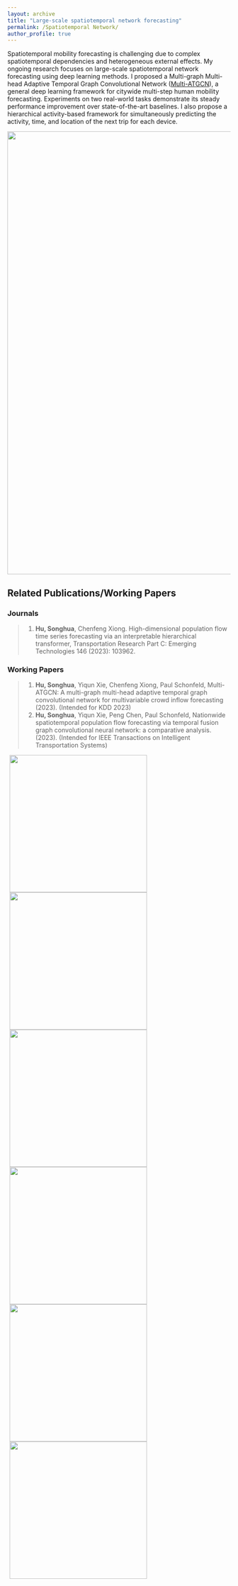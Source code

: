 ```yaml
---
layout: archive
title: "Large-scale spatiotemporal network forecasting"
permalink: /Spatiotemporal Network/
author_profile: true
---
```


Spatiotemporal mobility forecasting is challenging due to complex spatiotemporal dependencies and heterogeneous external effects. 
My ongoing research focuses on large-scale spatiotemporal network forecasting using deep learning methods. 
I proposed a Multi-graph Multi-head Adaptive Temporal Graph Convolutional Network ([Multi-ATGCN](https://github.com/SonghuaHu-UMD/MultiSTGraph)), 
a general deep learning framework for citywide multi-step human mobility forecasting. 
Experiments on two real-world tasks demonstrate its steady performance improvement over state-of-the-art baselines. 
I also propose a hierarchical activity-based framework for simultaneously predicting the activity, time, and location of the next trip for each device. 

<img src="https://songhuahu-umd.github.io/images/FF2.png" width="1000"/>

## Related Publications/Working Papers
### Journals
> 1. **Hu, Songhua**, Chenfeng Xiong. High-dimensional population flow time series forecasting via an interpretable hierarchical transformer, Transportation Research Part C: Emerging Technologies 146 (2023): 103962.

### Working Papers
> 1. **Hu, Songhua**, Yiqun Xie, Chenfeng Xiong, Paul Schonfeld, Multi-ATGCN: A multi-graph multi-head adaptive temporal graph convolutional network for multivariable crowd inflow forecasting (2023). (Intended for KDD 2023)
> 2. **Hu, Songhua**, Yiqun Xie, Peng Chen, Paul Schonfeld, Nationwide spatiotemporal population flow forecasting via temporal fusion graph convolutional neural network: a comparative analysis. (2023). (Intended for IEEE Transactions on Intelligent Transportation Systems)

<img src="https://songhuahu-umd.github.io/images/FF21.png" width="310" hspace="5"/>
<img src="https://songhuahu-umd.github.io/images/FF23.gif" width="310" hspace="5"/> 
<img src="https://songhuahu-umd.github.io/images/FF22.png" width="310" hspace="5"/>
<img src="https://songhuahu-umd.github.io/images/FF24.png" width="310" hspace="5"/>
<img src="https://songhuahu-umd.github.io/images/FF26.png" width="310" hspace="5"/> 
<img src="https://songhuahu-umd.github.io/images/FF25.png" width="310" hspace="5"/>